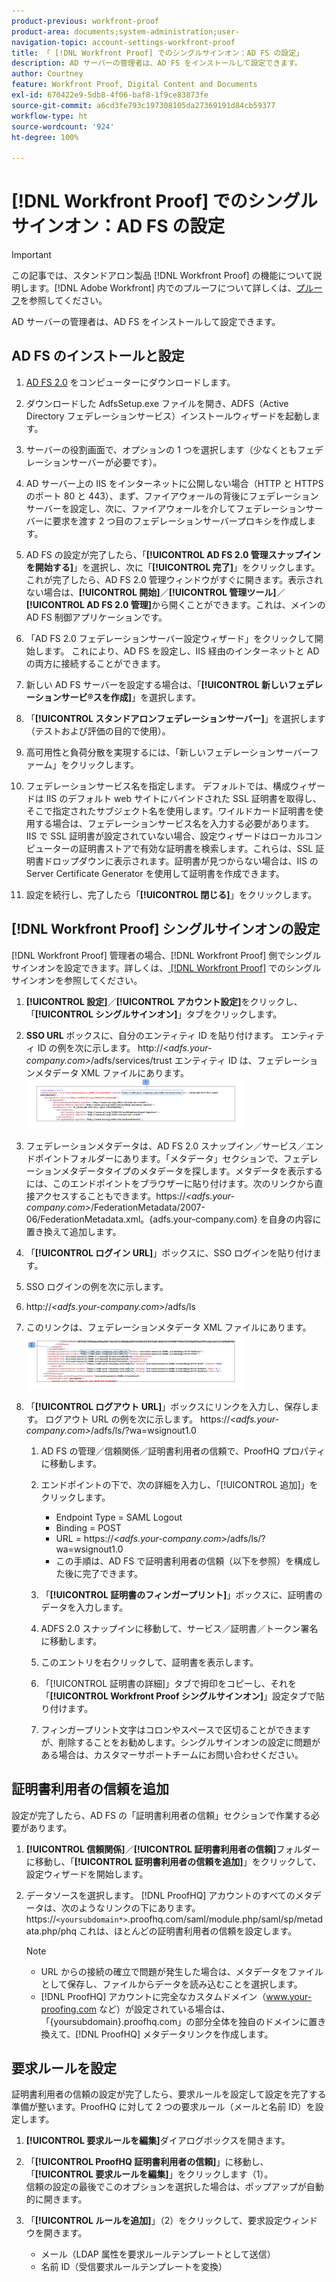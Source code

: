 ```yaml
---
product-previous: workfront-proof
product-area: documents;system-administration;user-
navigation-topic: account-settings-workfront-proof
title: 「 [!DNL Workfront Proof] でのシングルサインオン：AD FS の設定」
description: AD サーバーの管理者は、AD FS をインストールして設定できます。
author: Courtney
feature: Workfront Proof, Digital Content and Documents
exl-id: 670422e9-5db8-4f06-baf8-1f9ce83873fe
source-git-commit: a6cd3fe793c197308105da27369191d84cb59377
workflow-type: ht
source-wordcount: '924'
ht-degree: 100%

---
```


# [!DNL Workfront Proof] でのシングルサインオン：AD FS の設定

>[!IMPORTANT]
>
>この記事では、スタンドアロン製品 [!DNL Workfront Proof] の機能について説明します。[!DNL Adobe Workfront] 内でのプルーフについて詳しくは、[プルーフ](../../../review-and-approve-work/proofing/proofing.md)を参照してください。

AD サーバーの管理者は、AD FS をインストールして設定できます。

## AD FS のインストールと設定

1. [AD FS 2.0](http://www.microsoft.com/en-us/download/details.aspx?id=10909) をコンピューターにダウンロードします。
1. ダウンロードした AdfsSetup.exe ファイルを開き、ADFS（Active Directory フェデレーションサービス）インストールウィザードを起動します。
1. サーバーの役割画面で、オプションの 1 つを選択します（少なくともフェデレーションサーバーが必要です）。
1. AD サーバー上の IIS をインターネットに公開しない場合（HTTP と HTTPS のポート 80 と 443）、まず、ファイアウォールの背後にフェデレーションサーバーを設定し、次に、ファイアウォールを介してフェデレーションサーバーに要求を渡す 2 つ目のフェデレーションサーバープロキシを作成します。
1. AD FS の設定が完了したら、「**[!UICONTROL AD FS 2.0 管理スナップインを開始する]**」を選択し、次に「**[!UICONTROL 完了]**」をクリックします。これが完了したら、AD FS 2.0 管理ウィンドウがすぐに開きます。表示されない場合は、**[!UICONTROL 開始]**／**[!UICONTROL 管理ツール]**／**[!UICONTROL AD FS 2.0 管理]**&#x200B;から開くことができます。これは、メインの AD FS 制御アプリケーションです。

1. 「AD FS 2.0 フェデレーションサーバー設定ウィザード」をクリックして開始します。
これにより、AD FS を設定し、IIS 経由のインターネットと AD の両方に接続することができます。
1. 新しい AD FS サーバーを設定する場合は、「**[!UICONTROL 新しいフェデレーションサービ®スを作成]**」を選択します。
1. 「**[!UICONTROL スタンドアロンフェデレーションサーバー]**」を選択します（テストおよび評価の目的で使用）。

1. 高可用性と負荷分散を実現するには、「新しいフェデレーションサーバーファーム」をクリックします。
1. フェデレーションサービス名を指定します。
デフォルトでは、構成ウィザードは IIS のデフォルト web サイトにバインドされた SSL 証明書を取得し、そこで指定されたサブジェクト名を使用します。ワイルドカード証明書を使用する場合は、フェデレーションサービス名を入力する必要があります。
IIS で SSL 証明書が設定されていない場合、設定ウィザードはローカルコンピューターの証明書ストアで有効な証明書を検索します。これらは、SSL 証明書ドロップダウンに表示されます。証明書が見つからない場合は、IIS の Server Certificate Generator を使用して証明書を作成できます。

1. 設定を続行し、完了したら「**[!UICONTROL 閉じる]**」をクリックします。

## [!DNL Workfront Proof] シングルサインオンの設定

[!DNL Workfront Proof] 管理者の場合、[!DNL Workfront Proof] 側でシングルサインオンを設定できます。詳しくは、[ [!DNL Workfront Proof]](../../../workfront-proof/wp-acct-admin/managing-security/single-sign-on-overview.md) でのシングルサインオンを参照してください。

1. **[!UICONTROL 設定]**／**[!UICONTROL アカウント設定]**&#x200B;をクリックし、「**[!UICONTROL シングルサインオン]**」タブをクリックします。

1. **SSO URL** ボックスに、自分のエンティティ ID を貼り付けます。
エンティティ ID の例を次に示します。
http://*&lt;adfs.your-company.com>*/adfs/services/trust
エンティティ ID は、フェデレーションメタデータ XML ファイルにあります。
   ![ProofHQ_configuration_02.png](assets/proofhq-configuration-02-350x80.png)

1. フェデレーションメタデータは、AD FS 2.0 スナップイン／サービス／エンドポイントフォルダーにあります。「メタデータ」セクションで、フェデレーションメタデータタイプのメタデータを探します。メタデータを表示するには、このエンドポイントをブラウザーに貼り付けます。次のリンクから直接アクセスすることもできます。https://*&lt;adfs.your-company.com>*/FederationMetadata/2007-06/FederationMetadata.xml。{adfs.your-company.com} を自身の内容に置き換えて追加します。
1. 「**[!UICONTROL ログイン URL]**」ボックスに、SSO ログインを貼り付けます。
1. SSO ログインの例を次に示します。
1. http://*&lt;adfs.your-company.com>*/adfs/ls
1. このリンクは、フェデレーションメタデータ XML ファイルにあります。
   ![ProofHQ_configuration_03.png](assets/proofhq-configuration-03-350x90.png)

1. 「**[!UICONTROL ログアウト URL]**」ボックスにリンクを入力し、保存します。
ログアウト URL の例を次に示します。
https://*&lt;adfs.your-company.com>*/adfs/ls/?wa=wsignout1.0

   1. AD FS の管理／信頼関係／証明書利用者の信頼で、ProofHQ プロパティに移動します。
   1. エンドポイントの下で、次の詳細を入力し、「[!UICONTROL 追加]」をクリックします。

      * Endpoint Type = SAML Logout
      * Binding = POST
      * URL = https://*&lt;adfs.your-company.com*>/adfs/ls/?wa=wsignout1.0
      * この手順は、AD FS で証明書利用者の信頼（以下を参照）を構成した後に完了できます。
   1. 「**[!UICONTROL 証明書のフィンガープリント]**」ボックスに、証明書のデータを入力します。
   1. ADFS 2.0 スナップインに移動して、サービス／証明書／トークン署名に移動します。
   1. このエントリを右クリックして、証明書を表示します。
   1. 「[!UICONTROL 証明書の詳細]」タブで拇印をコピーし、それを「**[!UICONTROL Workfront Proof シングルサインオン]**」設定タブで貼り付けます。

   1. フィンガープリント文字はコロンやスペースで区切ることができますが、削除することをお勧めします。シングルサインオンの設定に問題がある場合は、カスタマーサポートチームにお問い合わせください。


## 証明書利用者の信頼を追加

設定が完了したら、AD FS の「証明書利用者の信頼」セクションで作業する必要があります。

1. **[!UICONTROL 信頼関係]**／**[!UICONTROL 証明書利用者の信頼]**&#x200B;フォルダーに移動し、「**[!UICONTROL 証明書利用者の信頼を追加]**」をクリックして、設定ウィザードを開始します。

1. データソースを選択します。
[!DNL ProofHQ] アカウントのすべてのメタデータは、次のようなリンクの下にあります。
https://`<yoursubdomain*>`.proofhq.com/saml/module.php/saml/sp/metadata.php/phq
これは、ほとんどの証明書利用者の信頼を設定します。

   >[!NOTE]
   >
   >* URL からの接続の確立で問題が発生した場合は、メタデータをファイルとして保存し、ファイルからデータを読み込むことを選択します。
   >* [!DNL ProofHQ] アカウントに完全なカスタムドメイン（www.your-proofing.com など）が設定されている場合は、「{yoursubdomain}.proofhq.com」の部分全体を独自のドメインに置き換えて、[!DNL ProofHQ] メタデータリンクを作成します。


## 要求ルールを設定

証明書利用者の信頼の設定が完了したら、要求ルールを設定して設定を完了する準備が整います。ProofHQ に対して 2 つの要求ルール（メールと名前 ID）を設定します。

1. **[!UICONTROL 要求ルールを編集]**&#x200B;ダイアログボックスを開きます。
1. 「**[!UICONTROL ProofHQ 証明書利用者の信頼]**」に移動し、「**[!UICONTROL 要求ルールを編集]**」をクリックします（1）。\
   信頼の設定の最後でこのオプションを選択した場合は、ポップアップが自動的に開きます。

1. 「**[!UICONTROL ルールを追加]**」（2）をクリックして、要求設定ウィンドウを開きます。

   * メール（LDAP 属性を要求ルールテンプレートとして送信）
   * 名前 ID（受信要求ルールテンプレートを変換）
